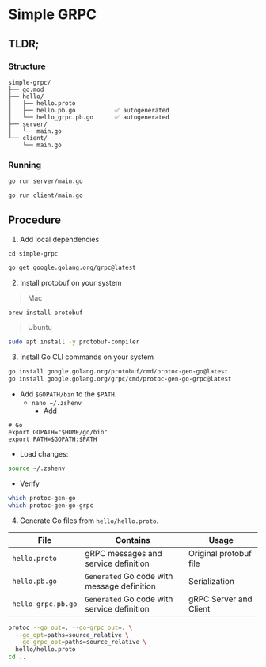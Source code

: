 # Simple GRPC

## TLDR;

### Structure

```
simple-grpc/
├── go.mod
├── hello/
│   ├── hello.proto
│   ├── hello.pb.go           ✅ autogenerated
│   └── hello_grpc.pb.go      ✅ autogenerated
├── server/
│   └── main.go
└── client/
    └── main.go
```
### Running
```bash
go run server/main.go
```

```bash
go run client/main.go
```

## Procedure

1. Add local dependencies

`cd simple-grpc`

```bash
go get google.golang.org/grpc@latest
```

2. Install protobuf on your system

> Mac
```bash
brew install protobuf
```

> Ubuntu
```bash
sudo apt install -y protobuf-compiler
```

3. Install Go CLI commands on your system

```bash
go install google.golang.org/protobuf/cmd/protoc-gen-go@latest
go install google.golang.org/grpc/cmd/protoc-gen-go-grpc@latest
```
* Add `$GOPATH/bin` to the `$PATH`.
  * `nano ~/.zshenv`
    * Add 
```
# Go
export GOPATH="$HOME/go/bin"
export PATH=$GOPATH:$PATH
```
  * Load changes:
```bash
source ~/.zshenv
```
  * Verify
```bash
which protoc-gen-go
which protoc-gen-go-grpc
```

4. Generate Go files from `hello/hello.proto`.

|File|Contains|Usage|
|----|--------|-----|
|`hello.proto`|gRPC messages and service definition|Original protobuf file|
|`hello.pb.go`|`Generated` Go code with message definition|Serialization|
|`hello_grpc.pb.go`|`Generated` Go code with service definition|gRPC Server and Client|

```bash
protoc --go_out=. --go-grpc_out=. \
  --go_opt=paths=source_relative \
  --go-grpc_opt=paths=source_relative \
  hello/hello.proto
cd ..
```
